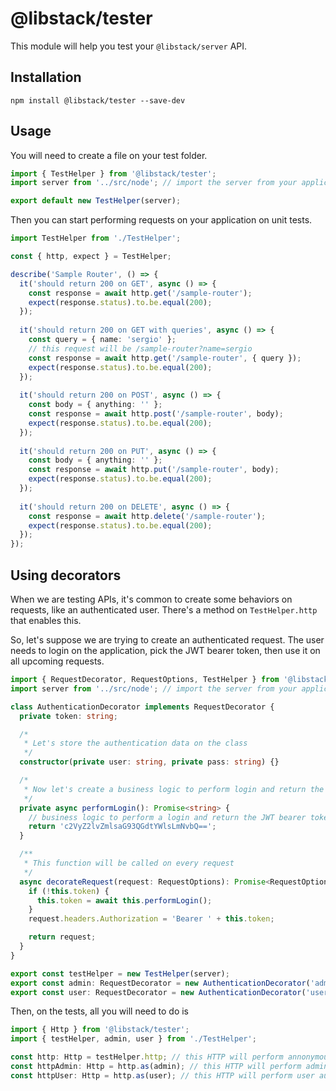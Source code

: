 # @libstack/tester
This module will help you test your `@libstack/server` API.

## Installation

```
npm install @libstack/tester --save-dev
```

## Usage

You will need to create a file on your test folder.

```typescript
import { TestHelper } from '@libstack/tester';
import server from '../src/node'; // import the server from your application

export default new TestHelper(server);
```

Then you can start performing requests on your application on unit tests.

```typescript
import TestHelper from './TestHelper';

const { http, expect } = TestHelper;

describe('Sample Router', () => {
  it('should return 200 on GET', async () => {
    const response = await http.get('/sample-router');
    expect(response.status).to.be.equal(200);
  });
  
  it('should return 200 on GET with queries', async () => {
    const query = { name: 'sergio' };
    // this request will be /sample-router?name=sergio
    const response = await http.get('/sample-router', { query });
    expect(response.status).to.be.equal(200);
  });
  
  it('should return 200 on POST', async () => {
    const body = { anything: '' };
    const response = await http.post('/sample-router', body);
    expect(response.status).to.be.equal(200);
  });
  
  it('should return 200 on PUT', async () => {
    const body = { anything: '' };
    const response = await http.put('/sample-router', body);
    expect(response.status).to.be.equal(200);
  });
  
  it('should return 200 on DELETE', async () => {
    const response = await http.delete('/sample-router');
    expect(response.status).to.be.equal(200);
  });
});
```

## Using decorators

When we are testing APIs, it's common to create some behaviors on requests, like an authenticated user. There's a method on `TestHelper.http` that enables this.

So, let's suppose we are trying to create an authenticated request. The user needs to login on the application, pick the JWT bearer token, then use it on all upcoming requests.

```typescript
import { RequestDecorator, RequestOptions, TestHelper } from '@libstack/tester';
import server from '../src/node'; // import the server from your application

class AuthenticationDecorator implements RequestDecorator {
  private token: string;

  /*
   * Let's store the authentication data on the class
   */
  constructor(private user: string, private pass: string) {}

  /*
   * Now let's create a business logic to perform login and return the JWT bearer
   */
  private async performLogin(): Promise<string> {
    // business logic to perform a login and return the JWT bearer token
    return 'c2VyZ2lvZmlsaG93QGdtYWlsLmNvbQ==';
  }

  /**
   * This function will be called on every request
   */
  async decorateRequest(request: RequestOptions): Promise<RequestOptions> {
    if (!this.token) {
      this.token = await this.performLogin();
    }
    request.headers.Authorization = 'Bearer ' + this.token;

    return request;
  }
}

export const testHelper = new TestHelper(server);
export const admin: RequestDecorator = new AuthenticationDecorator('admin', '123456');
export const user: RequestDecorator = new AuthenticationDecorator('user', '123456');
```

Then, on the tests, all you will need to do is

```typescript
import { Http } from '@libstack/tester';
import { testHelper, admin, user } from './TestHelper';

const http: Http = testHelper.http; // this HTTP will perform annonymous request
const httpAdmin: Http = http.as(admin); // this HTTP will perform admin authenticated requests
const httpUser: Http = http.as(user); // this HTTP will perform user authenticated requests
```

